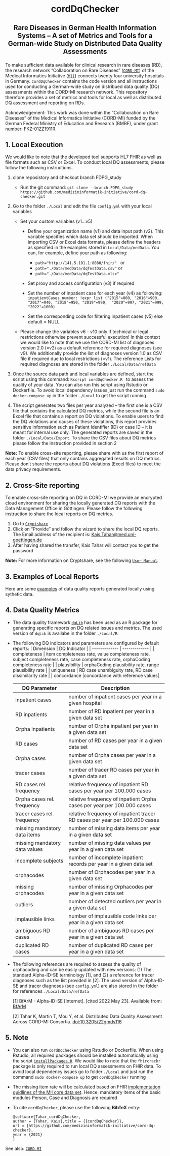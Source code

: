 # <p align="center"> cordDqChecker </p>
## <p align="center"> Rare Diseases in German Health Information Systems – A set of Metrics and Tools for a German-wide Study on Distributed Data Quality Assessments </p>

To make sufficient data available for clinical research in rare diseases (RD), the research network “Collaboration on Rare Diseases” ([`CORD-MI`](https://www.medizininformatik-initiative.de/de/CORD)) of the Medical Informatics Initiative  ([`MII`](https://www.medizininformatik-initiative.de/en/start)) connects twenty four university hospitals in Germany. `CordDqChecker` contains the code version and all instructions used for conducting a German-wide study on distribued data quality (DQ) assessments within the CORD-MI research network. This repository therefore provides a set of metrics and tools for local as well as distributed DQ assessment and reporting on RDs.
 
Acknowledgement: This work was done within the “Collaboration on Rare Diseases” of the Medical Informatics Initiative (CORD-MI) funded by the German Federal Ministry of Education and Research (BMBF), under grant number: FKZ-01ZZ1911R.

## 1. Local Execution
We would like to note that the developed tool supports HL7 FHIR as well as file formats such as CSV or Excel. To conduct local DQ assessments, please follow the following instructions. 
1. clone reposistory and checkout branch FDPG_study
   - Run the git command: ``` git clone --branch FDPG_study https://github.com/medizininformatik-initiative/cord-dq-checker.git ```

2. Go to the folder `./Local` and edit the file `config.yml` with your local variables
   - Set your custom variables (v1...v5)
     - Define your organization name (v1) and data input path (v2). This variable specifies which data set should be imported. When importing CSV or Excel data formats,   please define the headers as specified in the examples stored in `Local/Data/medData`. You can, for example, define your path as following:
	   - ```path="http://141.5.101.1:8080/fhir/" ```
	  or
	   - ``` path="./Data/medData/dqTestData.csv" ```
	  or
	   - ``` path="./Data/medData/dqTestData.xlsx" ```

     - Set proxy and access configuration (v3) if required 
     - Set the number of inpatient case for each year (v4) as following:
  ``` inpatientCases_number: !expr list ("2015"=800, "2016"=900, "2017"=940, "2018"=950, "2019"=990,  "2020"=997, "2021"=999, "2022"=1000) ```
     - Set the corresponding code for filtering inpatient cases (v5) else default = NULL
   - Please change the variables v6 - v10 only if technical or legal restrictions otherwise prevent successful execution! In this context we would like to note that we use the CORD-MI list of diagnoses version 2.0 (=v2) as a default reference for required diagnoses (see v9). We additionally provide the list of diagnoses version 1.0 as CSV file if required due to local restrictions (=v1). The reference Lists for required diagnoses are stored in the folder `./Local/Data/refData` 

3. Once the source data path and local variables are defined, start the script using this command: ```Rscript cordDqChecker.R ``` to assess the quality of your data. You can also run this script using Rstudio or Dockerfile. To avoid local dependency issues just run the command ```sudo docker-compose up``` in the folder `./Local` to get the script running

4. The script generates two files per year analyzed – the first one is a CSV file that contains the calculated DQ metrics, while the second file is an Excel file that contains a report on DQ violations. To enable users to find the DQ violations and causes of these violations, this report provides sensitive information such as Patient Identifier (ID) or case ID – it is meant for internal use only. The generated reports are saved in the folder `./Local/Data/Export`. To share the CSV files about DQ metrics please follow the instruction provided in section 2

**Note:** To enable cross-site reporting, please share with us the first report of each year (CSV files) that only contains aggregated results on DQ metrics. Please don’t share the reports about DQ violations (Excel files) to meet the data privacy requirements.

## 2. Cross-Site reporting
To enable cross-site reporting on DQ in CORD-MI we provide an encrypted cloud environment for sharing the locally generated DQ reports with the Data Management Office in Göttingen. Please follow the following instruction to share the local reports on DQ metrics.

1. Go to [`Cryptshare`](https://cryptshare.med.uni-goettingen.de)
2. Click on “Provide” and follow the wizard to share the local DQ reports. The Email address of the recipient is: Kais.Tahar@med.uni-goettingen.de
3. After having shared the transfer, Kais Tahar will contact you to get the password

**Note:** For more information on Cryptshare, see the following [`User Manual`](https://wiki.cryptshare.com/w/CSSCurrent_en:User_Manual).

## 3. Examples of Local Reports
Here are some [examples](https://github.com/medizininformatik-initiative/cord-dq-checker/tree/FDPG_study/Local/Data/Export) of data quality reports generated locally using sythetic data.	

## 4. Data Quality Metrics
- The data quality framework [`dqLib`](https://github.com/KaisTahar/dqLib) has been used as an R package for generating specific reports on DQ related issues and metrics. The used version of `dqLib` is availabe in the folder `./Local/R`.
- The following DQ indicators and parameters are configured by default reports:
  | Dimension  | DQ Indicator | 
  | ------------- | ------------- |
  | completeness  | item completeness rate, value completeness rate, subject completeness rate, case completeness rate, orphaCoding completeness rate  | 
  | plausibility  | orphaCoding plausibility rate, range plausibility rate | 
  | uniqueness | RD case unambiguity rate, RD case dissimilarity rate |
  | concordance |concordance with reference values| 
  
  |DQ Parameter | Description |
  |-------------------------- | ------------|
  | inpatient cases |  number of inpatient cases per year in a given hospital |
  | RD inpatients |  number of RD inpatient per year in a given data set |
  | Orpha inpatients |  number of Orpha inpatient per year in a given data set |
  | RD cases | number of RD cases per year in a given data set |
  | Orpha cases |  number of Orpha cases per year in a given data set |
  | tracer cases |  number of tracer RD cases per year in a given data set |
  | RD cases rel. frequency| relative frequency of inpatient RD cases per year per 100.000 cases|
  | Orpha cases rel. frequency| relative frequency of inpatient Orpha cases per year per 100.000 cases|
  | tracer cases rel. frequency| relative frequency of inpatient tracer RD cases per year per 100.000 cases|
  | missing mandatory data items |  number of missing data items per year in a given data set |
  | missing mandatory data values| number of missing data values per year in a given data set |
  | incomplete subjects |  number of incomplete inpatient records per year in a given data set |
  | orphacodes |  number of Orphacodes per year in a given data set |
  | missing orphacodes |  number of missing Orphacodes per year in a given data set |
  | outliers | number of detected outliers per year in a given data set |
  | implausible links | number of implausible code links per year in a given data set |
  | ambiguous RD cases | number of ambiguous RD cases per year in a given data set |
  | duplicated RD cases |  number of duplicated RD cases per year in a given data set |
  
- The following references are required to assess the quality of orphacoding and can be easily updated with new versions: (1) The standard Alpha-ID-SE terminology [1], and (2) a reference for tracer diagnoses such as the list provided in [2]. The used version of Alpha-ID-SE and tracer diagnoses (see `config.yml`) are also stored in the folder for references `./Local/Data/refData` 
  
	[1]   BfArM - Alpha-ID-SE [Internet]. [cited 2022 May 23]. Available from: [BfArM](https://www.bfarm.de/EN/Code-systems/Terminologies/Alpha-ID-SE/_node.html) 
	
	[2]   Tahar K, Martin T, Mou Y, et al. Distributed Data Quality Assessment Across CORD-MI Consortia. [doi:10.3205/22gmds116](https://www.egms.de/static/en/meetings/gmds2022/22gmds116.shtml)


## 5. Note

-  You can also run `cordDqChecker` using Rstudio or Dockerfile. When using Rstudio, all required packages should be installed automatically using the script [`installPackages.R`]( https://github.com/medizininformatik-initiative/cord-dq-checker/tree/FDPG_study/Local/R/installPackages.R ). We would like to note that the `fhircrackr` package is only required to run local DQ assessments on FHIR data. To avoid local dependency issues go to folder `./Local` and just run the command `sudo docker-compose up` to get `cordDqChecker` running

- The missing item rate will be calculated based on FHIR [implementation guidlines of the MII core data set](https://www.medizininformatik-initiative.de/en/basic-modules-mii-core-data-set). Hence, mandatory items of the basic modules Person, Case and Diagnosis are required

- To cite `cordDqChecker`, please use the following **BibTeX** entry: 
  ```
  @software{Tahar_cordDqChecker,
  author = {Tahar, Kais},title = {{cordDqChecker}},
  url = {https://github.com/medizininformatik-initiative/cord-dq-checker},
  year = {2021}
  }

  ```
See also: [`CORD-MI`](https://www.medizininformatik-initiative.de/de/CORD)

